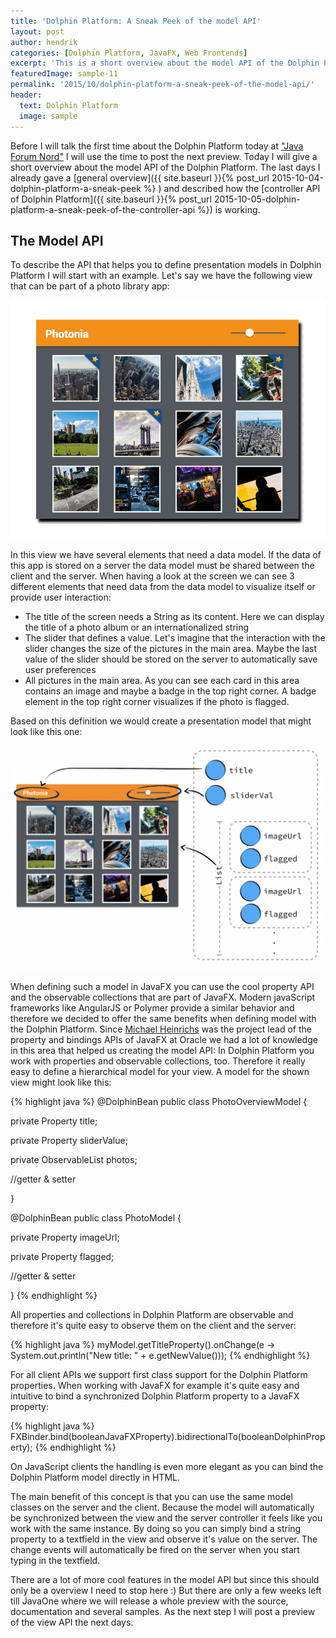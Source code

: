 ```yaml
---
title: 'Dolphin Platform: A Sneak Peek of the model API'
layout: post
author: hendrik
categories: [Dolphin Platform, JavaFX, Web Frontends]
excerpt: 'This is a short overview about the model API of the Dolphin Platform. This defines a model that will automatically synchronized between client and server.'
featuredImage: sample-11
permalink: '2015/10/dolphin-platform-a-sneak-peek-of-the-model-api/'
header:
  text: Dolphin Platform
  image: sample
---
```

Before I will talk the first time about the Dolphin Platform today at ["Java Forum Nord"](http://javaforumnord.de/programm_3) I will use the time to post the next preview. Today I will give a short overview about the model API of the Dolphin Platform. The last days I already gave a [general overview]({{ site.baseurl }}{% post_url 2015-10-04-dolphin-platform-a-sneak-peek %}
) and described how the [controller API of Dolphin Platform]({{ site.baseurl }}{% post_url 2015-10-05-dolphin-platform-a-sneak-peek-of-the-controller-api %})  is working.

## The Model API

To describe the API that helps you to define presentation models in Dolphin Platform I will start with an example. Let's say we have the following view that can be part of a photo library app:

![example](/assets/posts/guigarage-legacy/example.png)

In this view we have several elements that need a data model. If the data of this app is stored on a server the data model must be shared between the client and the server. When having a look at the screen we can see 3 different elements that need data from the data model to visualize itself or provide user interaction:

* The title of the screen needs a String as its content. Here we can display the title of a photo album or an internationalized string
* The slider that defines a value. Let's imagine that the interaction with the slider changes the size of the pictures in the main area. Maybe the last value of the slider should be stored on the server to automatically save user preferences
* All pictures in the main area. As you can see each card in this area contains an image and maybe a badge in the top right corner. A badge element in the top right corner visualizes if the photo is flagged.

Based on this definition we would create a presentation model that might look like this one:

![model](/assets/posts/guigarage-legacy/model-1024x732.png)

When defining such a model in JavaFX you can use the cool property API and the observable collections that are part of JavaFX. Modern javaScript frameworks like AngularJS or Polymer provide a similar behavior and therefore we decided to offer the same benefits when defining model with the Dolphin Platform. Since [Michael Heinrichs](https://twitter.com/net0pyr) was the project lead of the property and bindings APIs of JavaFX at Oracle we had a lot of knowledge in this area that helped us creating the model API: In Dolphin Platform you work with properties and observable collections, too. Therefore it really easy to define a hierarchical model for your view. A model for the shown view might look like this:

{% highlight java %}
@DolphinBean
public class PhotoOverviewModel {
  
  private Property<String> title;
  
  private Property<Double> sliderValue;
  
  private ObservableList<PhotoModel> photos;
  
  //getter & setter
  
}

@DolphinBean
public class PhotoModel {
  
  private Property<String> imageUrl;
  
  private Property<Boolean> flagged;
  
  //getter & setter
  
}
{% endhighlight %}

All properties and collections in Dolphin Platform are observable and therefore it's quite easy to observe them on the client and the server:

{% highlight java %}
myModel.getTitleProperty().onChange(e -> System.out.println("New title: " + e.getNewValue()));
{% endhighlight %}

For all client APIs we support first class support for the Dolphin Platform properties. When working with JavaFX for example it's quite easy and intuitive to bind a synchronized Dolphin Platform property to a JavaFX property:

{% highlight java %}
FXBinder.bind(booleanJavaFXProperty).bidirectionalTo(booleanDolphinProperty);
{% endhighlight %}

On JavaScript clients the handling is even more elegant as you can bind the Dolphin Platform model directly in HTML.

The main benefit of this concept is that you can use the same model classes on the server and the client. Because the model will automatically be synchronized between the view and the server controller it feels like you work with the same instance. By doing so you can simply bind a string property to a textfield in the view and observe it's value on the server. The change events will automatically be fired on the server when you start typing in the textfield.

There are a lot of more cool features in the model API but since this should only be a overview I need to stop here :) But there are only a few weeks left till JavaOne where we will release a whole preview with the source, documentation and several samples. As the next step I will post a preview of the view API the next days.
